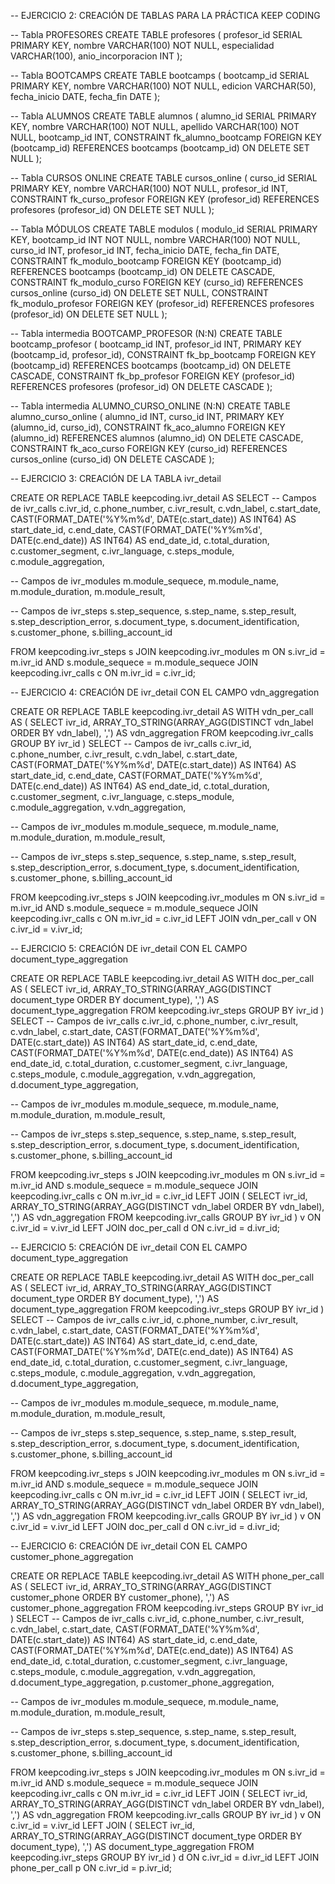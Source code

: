 -- EJERCICIO 2: CREACIÓN DE TABLAS PARA LA PRÁCTICA KEEP CODING

-- Tabla PROFESORES
CREATE TABLE profesores (
    profesor_id SERIAL PRIMARY KEY,
    nombre VARCHAR(100) NOT NULL,
    especialidad VARCHAR(100),
    anio_incorporacion INT
);

-- Tabla BOOTCAMPS
CREATE TABLE bootcamps (
    bootcamp_id SERIAL PRIMARY KEY,
    nombre VARCHAR(100) NOT NULL,
    edicion VARCHAR(50),
    fecha_inicio DATE,
    fecha_fin DATE
);

-- Tabla ALUMNOS
CREATE TABLE alumnos (
    alumno_id SERIAL PRIMARY KEY,
    nombre VARCHAR(100) NOT NULL,
    apellido VARCHAR(100) NOT NULL,
    bootcamp_id INT,
    CONSTRAINT fk_alumno_bootcamp FOREIGN KEY (bootcamp_id)
        REFERENCES bootcamps (bootcamp_id)
        ON DELETE SET NULL
);

-- Tabla CURSOS ONLINE
CREATE TABLE cursos_online (
    curso_id SERIAL PRIMARY KEY,
    nombre VARCHAR(100) NOT NULL,
    profesor_id INT,
    CONSTRAINT fk_curso_profesor FOREIGN KEY (profesor_id)
        REFERENCES profesores (profesor_id)
        ON DELETE SET NULL
);

-- Tabla MÓDULOS
CREATE TABLE modulos (
    modulo_id SERIAL PRIMARY KEY,
    bootcamp_id INT NOT NULL,
    nombre VARCHAR(100) NOT NULL,
    curso_id INT,
    profesor_id INT,
    fecha_inicio DATE,
    fecha_fin DATE,
    CONSTRAINT fk_modulo_bootcamp FOREIGN KEY (bootcamp_id)
        REFERENCES bootcamps (bootcamp_id)
        ON DELETE CASCADE,
    CONSTRAINT fk_modulo_curso FOREIGN KEY (curso_id)
        REFERENCES cursos_online (curso_id)
        ON DELETE SET NULL,
    CONSTRAINT fk_modulo_profesor FOREIGN KEY (profesor_id)
        REFERENCES profesores (profesor_id)
        ON DELETE SET NULL
);

-- Tabla intermedia BOOTCAMP_PROFESOR (N:N)
CREATE TABLE bootcamp_profesor (
    bootcamp_id INT,
    profesor_id INT,
    PRIMARY KEY (bootcamp_id, profesor_id),
    CONSTRAINT fk_bp_bootcamp FOREIGN KEY (bootcamp_id)
        REFERENCES bootcamps (bootcamp_id)
        ON DELETE CASCADE,
    CONSTRAINT fk_bp_profesor FOREIGN KEY (profesor_id)
        REFERENCES profesores (profesor_id)
        ON DELETE CASCADE
);

-- Tabla intermedia ALUMNO_CURSO_ONLINE (N:N)
CREATE TABLE alumno_curso_online (
    alumno_id INT,
    curso_id INT,
    PRIMARY KEY (alumno_id, curso_id),
    CONSTRAINT fk_aco_alumno FOREIGN KEY (alumno_id)
        REFERENCES alumnos (alumno_id)
        ON DELETE CASCADE,
    CONSTRAINT fk_aco_curso FOREIGN KEY (curso_id)
        REFERENCES cursos_online (curso_id)
        ON DELETE CASCADE
);




-- EJERCICIO 3: CREACIÓN DE LA TABLA ivr_detail

CREATE OR REPLACE TABLE keepcoding.ivr_detail AS
SELECT
  -- Campos de ivr_calls
  c.ivr_id,
  c.phone_number,
  c.ivr_result,
  c.vdn_label,
  c.start_date,
  CAST(FORMAT_DATE('%Y%m%d', DATE(c.start_date)) AS INT64) AS start_date_id,
  c.end_date,
  CAST(FORMAT_DATE('%Y%m%d', DATE(c.end_date)) AS INT64)   AS end_date_id,
  c.total_duration,
  c.customer_segment,
  c.ivr_language,
  c.steps_module,
  c.module_aggregation,

  -- Campos de ivr_modules
  m.module_sequece,
  m.module_name,
  m.module_duration,
  m.module_result,

  -- Campos de ivr_steps
  s.step_sequence,
  s.step_name,
  s.step_result,
  s.step_description_error,
  s.document_type,
  s.document_identification,
  s.customer_phone,
  s.billing_account_id

FROM keepcoding.ivr_steps s
JOIN keepcoding.ivr_modules m
  ON s.ivr_id = m.ivr_id
 AND s.module_sequece = m.module_sequece
JOIN keepcoding.ivr_calls c
  ON m.ivr_id = c.ivr_id;




  -- EJERCICIO 4: CREACIÓN DE ivr_detail CON EL CAMPO vdn_aggregation

CREATE OR REPLACE TABLE keepcoding.ivr_detail AS
WITH vdn_per_call AS (
  SELECT
    ivr_id,
    ARRAY_TO_STRING(ARRAY_AGG(DISTINCT vdn_label ORDER BY vdn_label), ',') AS vdn_aggregation
  FROM keepcoding.ivr_calls
  GROUP BY ivr_id
)
SELECT
  -- Campos de ivr_calls
  c.ivr_id,
  c.phone_number,
  c.ivr_result,
  c.vdn_label,
  c.start_date,
  CAST(FORMAT_DATE('%Y%m%d', DATE(c.start_date)) AS INT64) AS start_date_id,
  c.end_date,
  CAST(FORMAT_DATE('%Y%m%d', DATE(c.end_date)) AS INT64)   AS end_date_id,
  c.total_duration,
  c.customer_segment,
  c.ivr_language,
  c.steps_module,
  c.module_aggregation,
  v.vdn_aggregation,

  -- Campos de ivr_modules
  m.module_sequece,
  m.module_name,
  m.module_duration,
  m.module_result,

  -- Campos de ivr_steps
  s.step_sequence,
  s.step_name,
  s.step_result,
  s.step_description_error,
  s.document_type,
  s.document_identification,
  s.customer_phone,
  s.billing_account_id

FROM keepcoding.ivr_steps s
JOIN keepcoding.ivr_modules m
  ON s.ivr_id = m.ivr_id
 AND s.module_sequece = m.module_sequece
JOIN keepcoding.ivr_calls c
  ON m.ivr_id = c.ivr_id
LEFT JOIN vdn_per_call v
  ON c.ivr_id = v.ivr_id;




-- EJERCICIO 5: CREACIÓN DE ivr_detail CON EL CAMPO document_type_aggregation

CREATE OR REPLACE TABLE keepcoding.ivr_detail AS
WITH doc_per_call AS (
  SELECT
    ivr_id,
    ARRAY_TO_STRING(ARRAY_AGG(DISTINCT document_type ORDER BY document_type), ',') AS document_type_aggregation
  FROM keepcoding.ivr_steps
  GROUP BY ivr_id
)
SELECT
  -- Campos de ivr_calls
  c.ivr_id,
  c.phone_number,
  c.ivr_result,
  c.vdn_label,
  c.start_date,
  CAST(FORMAT_DATE('%Y%m%d', DATE(c.start_date)) AS INT64) AS start_date_id,
  c.end_date,
  CAST(FORMAT_DATE('%Y%m%d', DATE(c.end_date)) AS INT64)   AS end_date_id,
  c.total_duration,
  c.customer_segment,
  c.ivr_language,
  c.steps_module,
  c.module_aggregation,
  v.vdn_aggregation,
  d.document_type_aggregation,

  -- Campos de ivr_modules
  m.module_sequece,
  m.module_name,
  m.module_duration,
  m.module_result,

  -- Campos de ivr_steps
  s.step_sequence,
  s.step_name,
  s.step_result,
  s.step_description_error,
  s.document_type,
  s.document_identification,
  s.customer_phone,
  s.billing_account_id

FROM keepcoding.ivr_steps s
JOIN keepcoding.ivr_modules m
  ON s.ivr_id = m.ivr_id
 AND s.module_sequece = m.module_sequece
JOIN keepcoding.ivr_calls c
  ON m.ivr_id = c.ivr_id
LEFT JOIN (
  SELECT
    ivr_id,
    ARRAY_TO_STRING(ARRAY_AGG(DISTINCT vdn_label ORDER BY vdn_label), ',') AS vdn_aggregation
  FROM keepcoding.ivr_calls
  GROUP BY ivr_id
) v
  ON c.ivr_id = v.ivr_id
LEFT JOIN doc_per_call d
  ON c.ivr_id = d.ivr_id;




  -- EJERCICIO 5: CREACIÓN DE ivr_detail CON EL CAMPO document_type_aggregation

CREATE OR REPLACE TABLE keepcoding.ivr_detail AS
WITH doc_per_call AS (
  SELECT
    ivr_id,
    ARRAY_TO_STRING(ARRAY_AGG(DISTINCT document_type ORDER BY document_type), ',') AS document_type_aggregation
  FROM keepcoding.ivr_steps
  GROUP BY ivr_id
)
SELECT
  -- Campos de ivr_calls
  c.ivr_id,
  c.phone_number,
  c.ivr_result,
  c.vdn_label,
  c.start_date,
  CAST(FORMAT_DATE('%Y%m%d', DATE(c.start_date)) AS INT64) AS start_date_id,
  c.end_date,
  CAST(FORMAT_DATE('%Y%m%d', DATE(c.end_date)) AS INT64)   AS end_date_id,
  c.total_duration,
  c.customer_segment,
  c.ivr_language,
  c.steps_module,
  c.module_aggregation,
  v.vdn_aggregation,
  d.document_type_aggregation,

  -- Campos de ivr_modules
  m.module_sequece,
  m.module_name,
  m.module_duration,
  m.module_result,

  -- Campos de ivr_steps
  s.step_sequence,
  s.step_name,
  s.step_result,
  s.step_description_error,
  s.document_type,
  s.document_identification,
  s.customer_phone,
  s.billing_account_id

FROM keepcoding.ivr_steps s
JOIN keepcoding.ivr_modules m
  ON s.ivr_id = m.ivr_id
 AND s.module_sequece = m.module_sequece
JOIN keepcoding.ivr_calls c
  ON m.ivr_id = c.ivr_id
LEFT JOIN (
  SELECT
    ivr_id,
    ARRAY_TO_STRING(ARRAY_AGG(DISTINCT vdn_label ORDER BY vdn_label), ',') AS vdn_aggregation
  FROM keepcoding.ivr_calls
  GROUP BY ivr_id
) v
  ON c.ivr_id = v.ivr_id
LEFT JOIN doc_per_call d
  ON c.ivr_id = d.ivr_id;




-- EJERCICIO 6: CREACIÓN DE ivr_detail CON EL CAMPO customer_phone_aggregation

CREATE OR REPLACE TABLE keepcoding.ivr_detail AS
WITH phone_per_call AS (
  SELECT
    ivr_id,
    ARRAY_TO_STRING(ARRAY_AGG(DISTINCT customer_phone ORDER BY customer_phone), ',') AS customer_phone_aggregation
  FROM keepcoding.ivr_steps
  GROUP BY ivr_id
)
SELECT
  -- Campos de ivr_calls
  c.ivr_id,
  c.phone_number,
  c.ivr_result,
  c.vdn_label,
  c.start_date,
  CAST(FORMAT_DATE('%Y%m%d', DATE(c.start_date)) AS INT64) AS start_date_id,
  c.end_date,
  CAST(FORMAT_DATE('%Y%m%d', DATE(c.end_date)) AS INT64)   AS end_date_id,
  c.total_duration,
  c.customer_segment,
  c.ivr_language,
  c.steps_module,
  c.module_aggregation,
  v.vdn_aggregation,
  d.document_type_aggregation,
  p.customer_phone_aggregation,

  -- Campos de ivr_modules
  m.module_sequece,
  m.module_name,
  m.module_duration,
  m.module_result,

  -- Campos de ivr_steps
  s.step_sequence,
  s.step_name,
  s.step_result,
  s.step_description_error,
  s.document_type,
  s.document_identification,
  s.customer_phone,
  s.billing_account_id

FROM keepcoding.ivr_steps s
JOIN keepcoding.ivr_modules m
  ON s.ivr_id = m.ivr_id
 AND s.module_sequece = m.module_sequece
JOIN keepcoding.ivr_calls c
  ON m.ivr_id = c.ivr_id
LEFT JOIN (
  SELECT
    ivr_id,
    ARRAY_TO_STRING(ARRAY_AGG(DISTINCT vdn_label ORDER BY vdn_label), ',') AS vdn_aggregation
  FROM keepcoding.ivr_calls
  GROUP BY ivr_id
) v
  ON c.ivr_id = v.ivr_id
LEFT JOIN (
  SELECT
    ivr_id,
    ARRAY_TO_STRING(ARRAY_AGG(DISTINCT document_type ORDER BY document_type), ',') AS document_type_aggregation
  FROM keepcoding.ivr_steps
  GROUP BY ivr_id
) d
  ON c.ivr_id = d.ivr_id
LEFT JOIN phone_per_call p
  ON c.ivr_id = p.ivr_id;
  

 



